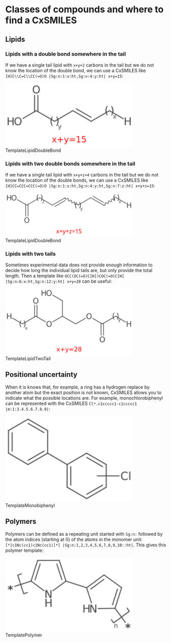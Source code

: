 # Classes of compounds and where to find a CxSMILES

## Lipids

### Lipids with a double bond somewhere in the tail

If we have a single tail <topic>lipid</topic> with `x+y+2` carbons in the tail but we do not
know the location of the double bond, we can use a CxSMILES like
`[H]C\\C=C\\CC(=O)O |Sg:n:1:x:ht,Sg:n:4:y:ht| x+y=15`:

<img src="./images/generated/lipid_doublebond.svg" width="400" alt="SVG depiction of a lipid with a double bond in the tail at unclear position" />
<out>TemplateLipidDoubleBond</out>


### Lipids with two double bonds somewhere in the tail

If we have a single tail <topic>lipid</topic> with `x+y+z+4` carbons in the tail but we do not
know the location of the double bonds, we can use a CxSMILES like
`[H]CC=CCC=CCC(=O)O |Sg:n:1:x:ht,Sg:n:4:y:ht,Sg:n:7:z:ht| x+y+z=15`:

<img src="./images/generated/lipid_two_doublebonds.svg" width="400" alt="SVG depiction of a lipid with two double bonds in the tail at unclear position and E/Z uncertainty" />
<out>TemplateLipidDoubleBond</out>

### Lipids with two tails

Sometimes experimental data does not provide enough information to decide how long
the individual <topic>lipid tails</topic> are, but only provide the total length. Then a template like
`OCC(OC(=O)C[H])COC(=O)C[H] |Sg:n:6:x:ht,Sg:n:12:y:ht| x+y=28` can be useful:

<img src="./images/generated/lipid_twotail.svg" width="400" alt="SVG depiction of a lipid with two tails" />
<out>TemplateLipidTwoTail</out>

## Positional uncertainty

When it is knows that, for example, a ring has a hydrogen replace by another atom
but the exact <topic>position</topic> is not known, CxSMILES allows you to indicate what the possible
locations are. For example, monochlorobiphenyl can be represented with the
CxSMILES `Cl*.c1ccccc1-c1ccccc1 |m:1:3.4.5.6.7.8.9|`:

<img src="./images/generated/monochlorobiphenyl.svg" width="400" alt="SVG depiction of biphenyl with a single chloride atom at an unknown position" />
<out>TemplateMonobiphenyl</out>

## Polymers

Polymers can be defined as a repeating unit started with `Sg:n:` followed by the
atom indices (starting at 0) of the atoms in the <topic>monomer</topic> unit: `[*]c1Nc(cc1)c1Nc(cc1)[*] |Sg:n:1,2,3,4,5,6,7,8,9,10::ht|`.
This gives this <topic>polymer</topic> template:

<img src="./images/generated/polymer.svg" width="400" alt="SVG depiction of a polymer as a repeating monomer" />
<out>TemplatePolymer</out>

